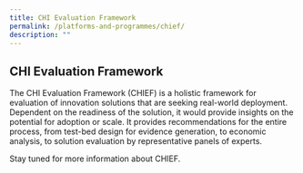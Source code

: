 ```yaml
---
title: CHI Evaluation Framework
permalink: /platforms-and-programmes/chief/
description: ""
---
```

<h2> CHI Evaluation Framework </h2>

The CHI Evaluation Framework (CHIEF) is a holistic framework for evaluation of innovation solutions that are seeking real-world deployment. Dependent on the readiness of the solution, it would provide insights on the potential for adoption or scale. It provides recommendations for the entire process, from test-bed design for evidence generation, to economic analysis, to solution evaluation by representative panels of experts. 

Stay tuned for more information about CHIEF.